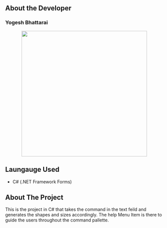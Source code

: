 ## About the Developer

<h3>Yogesh Bhattarai</h3>
<p align="center"><a href="https://www.yogesh-bhattarai.com" target="_blank"><img src="https://www.yogesh-bhattarai.com/img/home-bg-2.jpg" width="400"></a></p>

## Laungauge Used
- C# (.NET Framework Forms)


## About The Project
This is the project in C# that takes the command in the text feild and generates the shapes and sizes accordingly. The help Menu Item is there to guide the users throughout the command pallette.



